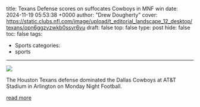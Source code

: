 title: Texans Defense scores on suffocates Cowboys in MNF win
date: 2024-11-19 05:53:38 +0000
author: "Drew Dougherty"
cover: https://static.clubs.nfl.com/image/upload/t_editorial_landscape_12_desktop/texans/opn6ggzvzwkb0ssvr6vu
draft: false
top: false
type: post
hide: false
toc: false
tags:
  - Sports
categories:
  - sports
---

![](https://static.clubs.nfl.com/image/upload/t_editorial_landscape_12_desktop/texans/opn6ggzvzwkb0ssvr6vu)

The Houston Texans defense dominated the Dallas Cowboys at AT&T Stadium in Arlington on Monday Night Football.

[read more](https://www.houstontexans.com/news/texans-defense-scores-on-suffocates-cowboys-in-mnf-win)
